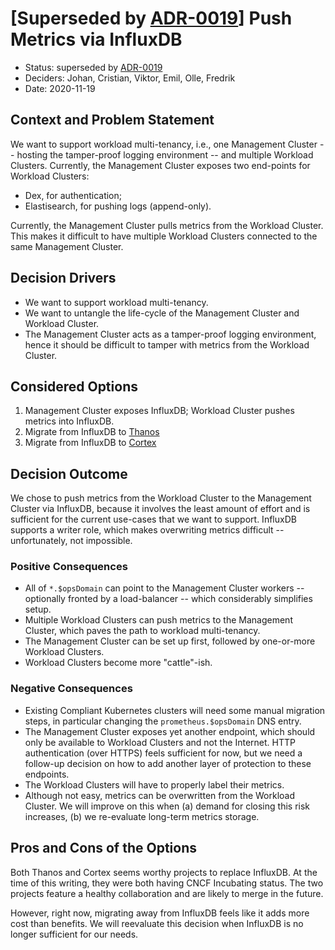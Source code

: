# [Superseded by [ADR-0019](0019-push-metrics-via-thanos.md)] Push Metrics via InfluxDB

- Status: superseded by [ADR-0019](0019-push-metrics-via-thanos.md)
- Deciders: Johan, Cristian, Viktor, Emil, Olle, Fredrik
- Date: 2020-11-19

## Context and Problem Statement

We want to support workload multi-tenancy, i.e., one Management Cluster -- hosting the tamper-proof logging environment -- and multiple Workload Clusters. Currently, the Management Cluster exposes two end-points for Workload Clusters:

- Dex, for authentication;
- Elastisearch, for pushing logs (append-only).

Currently, the Management Cluster pulls metrics from the Workload Cluster. This makes it difficult to have multiple Workload Clusters connected to the same Management Cluster.

## Decision Drivers

- We want to support workload multi-tenancy.
- We want to untangle the life-cycle of the Management Cluster and Workload Cluster.
- The Management Cluster acts as a tamper-proof logging environment, hence it should be difficult to tamper with metrics from the Workload Cluster.

## Considered Options

1.  Management Cluster exposes InfluxDB; Workload Cluster pushes metrics into InfluxDB.
1.  Migrate from InfluxDB to [Thanos](https://thanos.io/)
1.  Migrate from InfluxDB to [Cortex](https://github.com/cortexproject/cortex)

## Decision Outcome

We chose to push metrics from the Workload Cluster to the Management Cluster via InfluxDB, because it involves the least amount of effort and is sufficient for the current use-cases that we want to support. InfluxDB supports a writer role, which makes overwriting metrics difficult -- unfortunately, not impossible.

### Positive Consequences

- All of `*.$opsDomain` can point to the Management Cluster workers -- optionally fronted by a load-balancer -- which considerably simplifies setup.
- Multiple Workload Clusters can push metrics to the Management Cluster, which paves the path to workload multi-tenancy.
- The Management Cluster can be set up first, followed by one-or-more Workload Clusters.
- Workload Clusters become more "cattle"-ish.

### Negative Consequences

- Existing Compliant Kubernetes clusters will need some manual migration steps, in particular changing the `prometheus.$opsDomain` DNS entry.
- The Management Cluster exposes yet another endpoint, which should only be available to Workload Clusters and not the Internet. HTTP authentication (over HTTPS) feels sufficient for now, but we need a follow-up decision on how to add another layer of protection to these endpoints.
- The Workload Clusters will have to properly label their metrics.
- Although not easy, metrics can be overwritten from the Workload Cluster. We will improve on this when (a) demand for closing this risk increases, (b) we re-evaluate long-term metrics storage.

## Pros and Cons of the Options

Both Thanos and Cortex seems worthy projects to replace InfluxDB. At the time of this writing, they were both having CNCF Incubating status. The two projects feature a healthy collaboration and are likely to merge in the future.

However, right now, migrating away from InfluxDB feels like it adds more cost than benefits. We will reevaluate this decision when InfluxDB is no longer sufficient for our needs.
